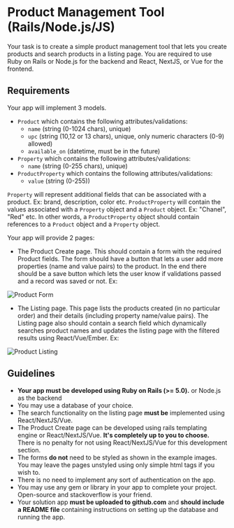 # Product Management Tool (Rails/Node.js/JS)

Your task is to create a simple product management tool that lets you create products and search products in a listing page. You are required to use Ruby on Rails or Node.js for the backend and React, NextJS, or Vue for the frontend.

## Requirements

Your app will implement 3 models.
* `Product` which contains the following attributes/validations:
  * `name` (string (0-1024 chars), unique)
  * `upc` (string (10,12 or 13 chars), unique, only numeric characters (0-9) allowed)
  * `available_on` (datetime, must be in the future)
* `Property` which contains the following attributes/validations:
  * `name` (string (0-255 chars), unique)
* `ProductProperty` which contains the following attributes/validations:
  * `value` (string (0-255))

`Property` will represent additional fields that can be associated with a product. Ex: brand, description, color etc.
`ProductProperty` will contain the values associated with a `Property` object and a `Product` object. Ex: "Chanel", "Red" etc. In other words, a `ProductProperty` object should contain references to a `Product` object and a `Property` object.

Your app will provide 2 pages:

* The Product Create page. This should contain a form with the required Product fields. The form should have a button that lets a user add more properties (name and value pairs) to the product. In the end there should be a save button which lets the user know if validations passed and a record was saved or not. Ex:

![Product Form](https://i.imgur.com/xShO769.png)

* The Listing page. This page lists the products created (in no particular order) and their details (including property name/value pairs). The Listing page also should contain a search field which dynamically searches product names and updates the listing page with the filtered results using React/Vue/Ember. Ex:

![Product Listing](https://i.imgur.com/2moVl0h.png)

## Guidelines

* **Your app must be developed using Ruby on Rails (>= 5.0).** or Node.js as the backend
* You may use a database of your choice.
* The search functionality on the listing page **must be** implemented using React/NextJS/Vue.
* The Product Create page can be developed using rails templating engine or React/NextJS/Vue. **It's completely up to you to choose.** There is no penalty for not using React/NextJS/Vue for this development section.
* The forms **do not** need to be styled as shown in the example images. You may leave the pages unstyled using only simple html tags if you wish to.
* There is no need to implement any sort of authentication on the app.
* You may use any gem or library in your app to complete your project. Open-source and stackoverflow is your friend.
* Your solution app **must be uploaded to github.com** and **should include a README file** containing instructions on setting up the database and running the app.

